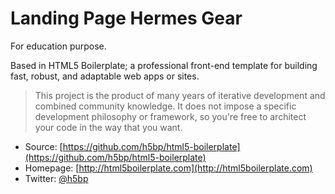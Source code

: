# Landing Page Hermes Gear

For education purpose.

Based in HTML5 Boilerplate; a professional front-end template for building fast,
robust, and adaptable web apps or sites.

> This project is the product of many years of iterative development and combined
community knowledge. It does not impose a specific development philosophy or
framework, so you're free to architect your code in the way that you want.
* Source: [https://github.com/h5bp/html5-boilerplate](https://github.com/h5bp/html5-boilerplate)
* Homepage: [http://html5boilerplate.com](http://html5boilerplate.com)
* Twitter: [@h5bp](http://twitter.com/h5bp)

